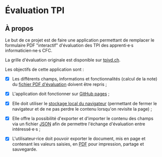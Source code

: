 # Évaluation TPI

## À propos

Le but de ce projet est de faire une application permettant de remplacer le
formulaire PDF "interactif" d'évaluation des TPI des apprenti·e·s
informaticien·ne·s CFC.

La grille d'évaluation originale est disponible sur [tpivd.ch].

Les objectifs de cette application sont :

  * [x] Les différents champs, informations et fonctionnalités (calcul de la
    note) du [fichier PDF d'évaluation] doivent être repris ;
  * [x] L'application doit fonctionner sur [GitHub pages] ;
  * [x] Elle doit utiliser le [stockage local du navigateur] (permettant de
    fermer le navigateur et de ne pas perdre le contenu lorsqu'on revisite la
    page) ;
  * [x] Elle offre la possibilité d'exporter et d'importer le contenu des champs
    via un fichier [JSON] afin de permettre l'échange d'évaluation entre
    intéressé·e·s ;
  * [x] L'utilisateur·rice doit pouvoir exporter le document, mis en page et
    contenant les valeurs saisies, en [PDF] pour impression, partage et
    sauvegarde.


[#//]: Références---------------------------------------------------------------
[tpivd.ch]: http://www.tpivd.ch/files/cfc-ordo2k14/2.%20Feuille%20d%20evaluation.pdf
[fichier PDF d'évaluation]: http://www.tpivd.ch/files/cfc-ordo2k14/2.%20Feuille%20d%20evaluation.pdf
[GitHub pages]: https://pages.github.com/
[stockage local du navigateur]: https://developer.mozilla.org/en-US/docs/Web/API/Web_Storage_API
[JSON]: https://www.json.org/
[PDF]: https://en.wikipedia.org/wiki/PDF
